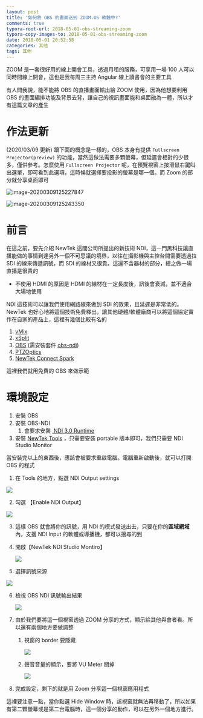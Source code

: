 ```yaml
---
layout: post
title: '如何將 OBS 的畫面送到 ZOOM.US 軟體中?'
comments: true
typora-root-url: 2018-05-01-obs-streaming-zoom
typora-copy-images-to: 2018-05-01-obs-streaming-zoom
date: 2018-05-01 20:52:58
categories: 其他
tags: 其他
---
```


ZOOM 是一套很好用的線上開會工具，透過月租的服務，可享用一場 100 人可以同時間線上開會，這也是我每周三主持 Angular 線上讀書會的主要工具

有人問我說，能不能將 OBS 的直播畫面輸出給 ZOOM 使用，因為他想要利用 OBS 的畫面編排功能及背景去背，讓自己的視訊畫面能和桌面融為一體，所以才有這篇文章的產生

<!-- more -->

# 作法更新

(2020/03/09 更新) 跟下面的概念是一樣的，OBS  本身有提供 `Fullscreen Projector(preview)` 的功能，當然這做法需要多顆螢幕，但延遲會相對的少很多，僅供參考。怎麼使用 `Fullscreen Projector` 呢，在預覽視窗上按滑鼠右鍵叫出選單，即可看到此選項，這時候就選擇要投影的螢幕是哪一個。而 Zoom 的部分就分享桌面即可

![image-20200309125227847](image-20200309125227847.png)

![image-20200309125243350](image-20200309125243350.png)

# 前言

在這之前，要先介紹 NewTek 這間公司所提出的新技術 NDI，這一門黑科技讓直播能做的事情到達另外一個不可思議的境界，以往在攝影機與主控台間需要透過拉 SDI 的線來傳遞訊號，而 SDI 的線材又很貴。這還不含器材的部分，總之做一場直播是很貴的

* 不使用 HDMI 的原因是 HDMI 的線材在一定長度後，訊後會衰減，並不適合大場地使用

NDI 這技術可以讓我們使用網路線來做到 SDI 的效果，且延遲是非常低的。NewTek 也好心地將這個技術免費釋出，讓其他硬體/軟體廠商可以將這個協定實作在自家的產品上，這裡有幾個比較有名的

1. [vMix](https://www.vmix.com/)
2. [xSplit](https://www.xsplit.com/zh_tw/)
3. [OBS](https://obsproject.com/) (需安裝套件 [obs-ndi](https://obsproject.com/forum/resources/obs-ndi-newtek-ndi%E2%84%A2-integration-into-obs-studio.528/))
4. [PTZOptics](https://ptzoptics.com/)
5. [NewTek Connect Spark](https://www.newtek.com/connect/spark/)

這裡我們就用免費的 OBS 來做示範

# 環境設定

1. 安裝 OBS
2. 安裝 OBS-NDI
   1. 會要求安裝 [ NDI 3.0 Runtime](http://new.tk/NDIRedistV3) 
3. 安裝 [NewTek Tools](https://www.newtek.com/ndi/tools/) ，只需要安裝 portable 版本即可，我們只需要 NDI Studio Monitor

 當安裝完以上的東西後，應該會被要求重啟電腦。電腦重新啟動後，就可以打開 OBS 的程式

1. 在 Tools 的地方，點選 NDI Output settings

![](https://i.imgur.com/cjOOe7P.png)

2. 勾選 【Enable NDI Output】

![](https://i.imgur.com/07VTll2.png)

3. 這樣 OBS 就會將你的訊號，用 NDI 的模式發送出去，只要在你的**區域網域**內，支援 NDI Input 的軟體或導播機，都可以搜尋的到

4. 開啟【NewTek NDI Studio Montiro】

   ![](https://i.imgur.com/EocvMNA.png)

5. 選擇訊號來源

![](https://i.imgur.com/QLTueoJ.png)

6. 檢視 OBS NDI 訊號輸出結果

   ![](https://i.imgur.com/PvcqWiC.png)

7. 由於我們要將這一個視窗透過 ZOOM 分享的方式，顯示給其他與會者看。所以還有兩個地方要做調整

   1. 視窗的 border 要隱藏

      ![](https://i.imgur.com/uZsxSas.png)

   2. 聲音音量的顯示，要將 VU Meter 關掉

      ![](https://i.imgur.com/8PASrQp.png)

8. 完成設定，剩下的就是用 Zoom 分享這一個視窗應用程式

這裡要注意一點，當你點選 Hide Window 時，該視窗就無法再移動了，所以如果有第二顆螢幕或是第二台電腦時，這一個分享的動作，可以在另外一個地方進行。











